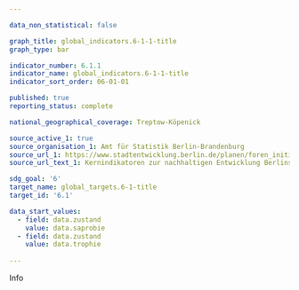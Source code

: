 ```yaml
---

data_non_statistical: false

graph_title: global_indicators.6-1-1-title
graph_type: bar

indicator_number: 6.1.1
indicator_name: global_indicators.6-1-1-title
indicator_sort_order: 06-01-01

published: true
reporting_status: complete

national_geographical_coverage: Treptow-Köpenick

source_active_1: true
source_organisation_1: Amt für Statistik Berlin-Brandenburg
source_url_1: https://www.stadtentwicklung.berlin.de/planen/foren_initiativen/nachhaltige_stadtentwicklung/kernindikatoren_nachhaltige_entwicklung/index.shtml
source_url_text_1: Kernindikatoren zur nachhaltigen Entwicklung Berlins

sdg_goal: '6'
target_name: global_targets.6-1-title
target_id: '6.1'

data_start_values:
  - field: data.zustand
    value: data.saprobie
  - field: data.zustand
    value: data.trophie
 
---
```


Info
